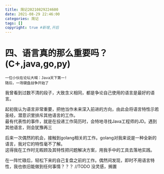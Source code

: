 ```yaml
---
title: 简记20210829224600
date: 2021-08-29 22:46:00
categories: 简记
tags: []
copyright: true #新增,开启
---
```


<!--more-->
# 四、语言真的那么重要吗？(C+,java,go,py)
```
一位小伙在论坛大喊：Java天下第一!
随后，一场键盘战争开始了
```
我曾看到过数不清的段子，大致含义相同，都是争论自己使用的语言是最好的语言。  

起初我认为语言非常重要，把他当作未来深入前进的方向，由此会将语言特性示若圣经，潜意识里排斥其他语言的工作。  
最有代表性的事件，就是在投递工作简历时，会特地寻找Java工程师的JD。遇到其他语言，则会犹豫再三

后来一次偶然的机会，接触到golang相关的工作。golang对我来说是一种全新的语言，我对它的特性毫不了解。  
这得我在工作时无暇顾及其特性把问题解决方案，用我手中的工具去落地实践。  

在一阵忙碌后，轻松下来的自己复盘之前的工作。偶然间发现，即时不用语言特性，我也依旧能做到任何事情？？？
//TODO 没灵感，搁置